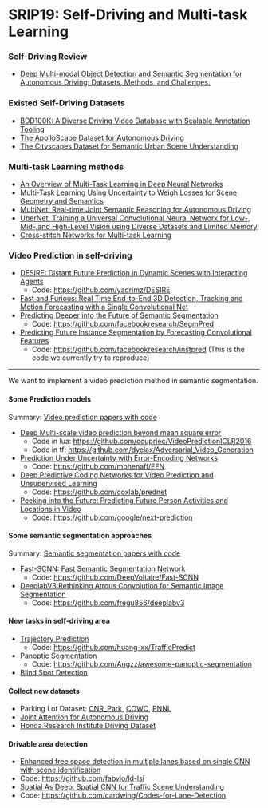 # SRIP19: Self-Driving and Multi-task Learning
### Self-Driving Review
+ [Deep Multi-modal Object Detection and Semantic Segmentation for Autonomous Driving: Datasets, Methods, and Challenges.](https://arxiv.org/pdf/1902.07830.pdf)
### Existed Self-Driving Datasets
+ [BDD100K: A Diverse Driving Video Database with Scalable Annotation Tooling](https://arxiv.org/pdf/1805.04687.pdf)
+ [The ApolloScape Dataset for Autonomous Driving](https://ieeexplore.ieee.org/stamp/stamp.jsp?tp=&arnumber=8575295&tag=1)
+ [The Cityscapes Dataset for Semantic Urban Scene Understanding](https://www.cityscapes-dataset.com/wordpress/wp-content/papercite-data/pdf/cordts2016cityscapes.pdf)
### Multi-task Learning methods
+ [An Overview of Multi-Task Learning in Deep Neural Networks](https://arxiv.org/pdf/1706.05098.pdf)
+ [Multi-Task Learning Using Uncertainty to Weigh Losses for Scene Geometry and Semantics](http://openaccess.thecvf.com/content_cvpr_2018/papers/Kendall_Multi-Task_Learning_Using_CVPR_2018_paper.pdf)
+ [MultiNet: Real-time Joint Semantic Reasoning for Autonomous Driving](https://arxiv.org/pdf/1612.07695.pdf)
+ [UberNet: Training a Universal Convolutional Neural Network for Low-, Mid-,and High-Level Vision using Diverse Datasets and Limited Memory](http://openaccess.thecvf.com/content_cvpr_2017/papers/Kokkinos_Ubernet_Training_a_CVPR_2017_paper.pdf)
+ [Cross-stitch Networks for Multi-task Learning](http://openaccess.thecvf.com/content_cvpr_2017/papers/Kokkinos_Ubernet_Training_a_CVPR_2017_paper.pdf)
### Video Prediction in self-driving
+ [DESIRE: Distant Future Prediction in Dynamic Scenes with Interacting Agents](http://openaccess.thecvf.com/content_cvpr_2017/papers/Lee_DESIRE_Distant_Future_CVPR_2017_paper.pdf)
	+ Code: https://github.com/yadrimz/DESIRE
+ [Fast and Furious: Real Time End-to-End 3D Detection, Tracking and Motion
Forecasting with a Single Convolutional Net](http://openaccess.thecvf.com/content_cvpr_2018/papers/Luo_Fast_and_Furious_CVPR_2018_paper.pdf)
+ [Predicting Deeper into the Future of Semantic Segmentation](http://openaccess.thecvf.com/content_ICCV_2017/papers/Luc_Predicting_Deeper_Into_ICCV_2017_paper.pdf)
	+ Code: https://github.com/facebookresearch/SegmPred
+ [Predicting Future Instance Segmentation by Forecasting Convolutional Features](https://arxiv.org/pdf/1803.11496.pdf)
	+ Code: https://github.com/facebookresearch/instpred (This is the code we currently try to reproduce)
----
We want to implement a video prediction method in semantic segmentation.
#### Some Prediction models
Summary: [Video prediction papers with code](https://paperswithcode.com/task/video-prediction)
+ [Deep Multi-scale video prediction beyond mean square error](https://arxiv.org/pdf/1511.05440.pdf)
	+ Code in lua: https://github.com/coupriec/VideoPredictionICLR2016 
	+ Code in tf: https://github.com/dyelax/Adversarial_Video_Generation
+ [Prediction Under Uncertainty with Error-Encoding Networks](https://arxiv.org/pdf/1711.04994.pdf)
	+ Code: https://github.com/mbhenaff/EEN
+ [Deep Predictive Coding Networks for Video Prediction and Unsupervised Learning](https://arxiv.org/pdf/1605.08104.pdf)
	+ Code: https://github.com/coxlab/prednet
+ [Peeking into the Future: Predicting Future Person Activities and Locations in Video](https://arxiv.org/pdf/1902.03748.pdf)
	+ Code: https://github.com/google/next-prediction
#### Some semantic segmentation approaches
Summary: [Semantic segmentation papers with code](https://paperswithcode.com/task/semantic-segmentation)
+ [Fast-SCNN: Fast Semantic Segmentation Network](https://arxiv.org/pdf/1902.04502.pdf)
	+ Code: https://github.com/DeepVoltaire/Fast-SCNN
+ [DeeplabV3:Rethinking Atrous Convolution for Semantic Image Segmentation](https://arxiv.org/pdf/1706.05587.pdf)
	+ Code: https://github.com/fregu856/deeplabv3
#### New tasks in self-driving area
+ [Trajectory Prediction](https://arxiv.org/pdf/1811.02146.pdf)
	+ Code: https://github.com/huang-xx/TrafficPredict
+ [Panoptic Segmentation](https://arxiv.org/pdf/1801.00868.pdf)
	+ Code: https://github.com/Angzz/awesome-panoptic-segmentation
+ [Blind Spot Detection](https://link.springer.com/article/10.1007/s42154-018-0036-6)
#### Collect new datasets
+ Parking Lot Dataset: [CNR_Park](http://cnrpark.it/), [COWC](https://gdo152.llnl.gov/cowc/), [PNNL](https://www.crcv.ucf.edu/data/ParkingLOT/)
+ [Joint Attention for Autonomous Driving](http://openaccess.thecvf.com/content_ICCV_2017_workshops/papers/w3/Rasouli_Are_They_Going_ICCV_2017_paper.pdf)
+ [Honda Research Institute Driving Dataset](http://openaccess.thecvf.com/content_cvpr_2018/papers/Ramanishka_Toward_Driving_Scene_CVPR_2018_paper.pdf)
#### Drivable area detection
+ [Enhanced free space detection in multiple lanes based on single CNN with scene identification](https://arxiv.org/pdf/1905.00941.pdf)
+ Code: https://github.com/fabvio/ld-lsi
+ [Spatial As Deep: Spatial CNN for Traffic Scene Understanding](https://arxiv.org/pdf/1712.06080.pdf)
+ Code: https://github.com/cardwing/Codes-for-Lane-Detection
